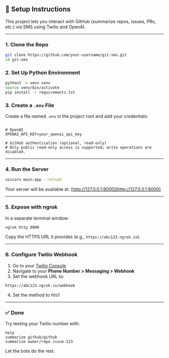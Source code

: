 ## 🚀 Setup Instructions

This project lets you interact with GitHub (summarize repos, issues, PRs, etc.) via SMS using Twilio and OpenAI.

---

### 1. Clone the Repo

```bash
git clone https://github.com/your-username/git-sms.git
cd git-sms
```

### 2. Set Up Python Environment

```bash
python3 -m venv venv
source venv/bin/activate
pip install -r requirements.txt
```

### 3. Create a `.env` File

Create a file named `.env` in the project root and add your credentials:

```env

# OpenAI
OPENAI_API_KEY=your_openai_api_key

# GitHub authentication (optional, read-only)
# Only public read-only access is supported; write operations are disabled.
```

---

### 4. Run the Server

```bash
uvicorn main:app --reload
```

Your server will be available at: [http://127.0.0.1:8000](http://127.0.0.1:8000)

---

### 5. Expose with ngrok

In a separate terminal window:

```bash
ngrok http 8000
```

Copy the HTTPS URL it provides (e.g., `https://abc123.ngrok.io`).

---

### 6. Configure Twilio Webhook

1. Go to your [Twilio Console](https://console.twilio.com/)
2. Navigate to your **Phone Number > Messaging > Webhook**
3. Set the webhook URL to:

```
https://abc123.ngrok.io/webhook
```

4. Set the method to `POST`

---

### ✅ Done

Try texting your Twilio number with:

```text
help
summarize github/github
summarize owner/repo issue 123
```

Let the bots do the rest.

